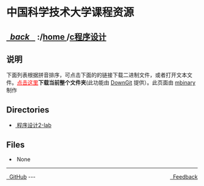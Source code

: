 
<!--
<head>
    <meta http-equiv="content-type" content="text/html; charset=utf-8">
    <title> 中国科学技术大学课程资源</title>
</head>
-->
# 中国科学技术大学课程资源

<div>
  <h2>
    <a href="../index.html">&nbsp;&nbsp;<i class="fa fa-level-up">back </i>&nbsp;&nbsp;</a>
    :/<a href="../index.html">home <i class="fa fa-home"></i></a>/<a href="index.html">c程序设计</a>
  </h2>
</div>

## 说明
下面列表根据拼音排序，可点击下面的的链接下载二进制文件，或者打开文本文件。<a href="http://downgit.zhoudaxiaa.com/#/home?url=https://github.com/USTC-Resource/USTC-Course/tree/master/c程序设计" style="color:red;text-decoration:underline;" target="_black">点击这里</a>**下载当前整个文件夹**(此功能由 [DownGit](http://downgit.zhoudaxiaa.com) 提供）。此页面由 [mbinary](https://mbinary.xyz) 制作

## Directories
<ul><li><a href="程序设计2-lab/index.html"><i class="fa fa-folder"></i>&nbsp;程序设计2-lab</a></li></ul>

## Files
<ul><li><i class="fa fa-meh-o"></i>&nbsp;None</li></ul>

---
<div style="text-decration:underline;display:inline">
  <a href="https://github.com/USTC-Resource/USTC-Course.git" target="_blank" rel="external"><i class="fa fa-github"></i>&nbsp; GitHub</a>
  <a href="mailto:&#122;huheqin1@gmail?subject=反馈与建议" style="float:right" target="_blank" rel="external"><i class="fa fa-envelope"></i>&nbsp; Feedback</a>
</div>
---


